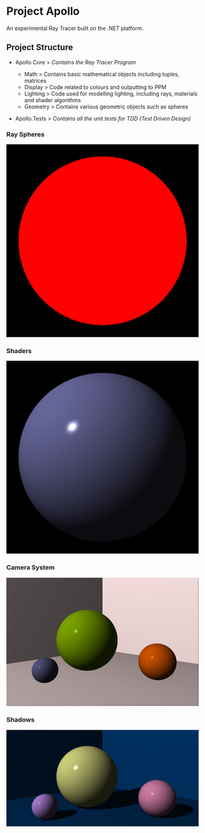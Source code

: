 # Project Apollo

An experimental Ray Tracer built on the .NET platform.

## Project Structure

- Apollo Core > _Contains the Ray Tracer Program_
  - Math > Contains basic mathematical objects including tuples, matrices
  - Display > Code related to colours and outputting to PPM
  - Lighting > Code used for modelling lighting, including rays, materials and shader algorithms
  - Geometry > Contains various geometric objects such as spheres



- Apollo.Tests > _Contains all the unit tests for TDD (Test Driven Design)_

### Ray Spheres

![Ray Sphere](./Outputs/Ray-Spheres/Circle.jpg)

### Shaders

![Shaders](./Outputs/Shader/RenderedSphere.jpg)

### Camera System

![Shaders](./Outputs/Shader/WorldRender.jpg)

### Shadows

![Shaders](./Outputs/Shadows/ShadowWorld.jpg)